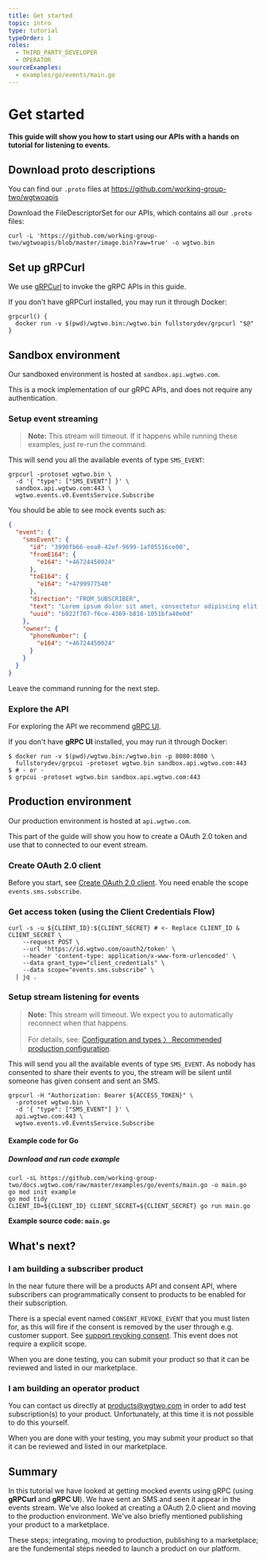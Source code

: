 ```yaml
---
title: Get started
topic: intro
type: tutorial
typeOrder: 1
roles:
  - THIRD_PARTY_DEVELOPER
  - OPERATOR
sourceExamples:
  - examples/go/events/main.go
---
```


# Get started

**This guide will show you how to start using our APIs with a hands on tutorial for listening to events.**

## Download proto descriptions

You can find our `.proto` files at https://github.com/working-group-two/wgtwoapis

Download the FileDescriptorSet for our APIs, which contains all our `.proto` files:
```shell
curl -L 'https://github.com/working-group-two/wgtwoapis/blob/master/image.bin?raw=true' -o wgtwo.bin
```

## Set up gRPCurl

We use [gRPCurl](https://github.com/fullstorydev/grpcurl) to invoke the gRPC APIs in this guide.

If you don't have gRPCurl installed, you may run it through Docker:
```shell
grpcurl() {
  docker run -v $(pwd)/wgtwo.bin:/wgtwo.bin fullstorydev/grpcurl "$@"
}
```

## Sandbox environment
Our sandboxed environment is hosted at `sandbox.api.wgtwo.com`.

This is a mock implementation of our gRPC APIs, and does not require any authentication.

### Setup event streaming
> **Note:** This stream will timeout. If it happens while running these examples, just re-run the command.

This will send you all the available events of type `SMS_EVENT`:
```shell
grpcurl -protoset wgtwo.bin \
  -d '{ "type": ["SMS_EVENT"] }' \
  sandbox.api.wgtwo.com:443 \
  wgtwo.events.v0.EventsService.Subscribe
```

You should be able to see mock events such as:

```json
{
  "event": {
    "smsEvent": {
      "id": "3990fb66-eea0-42ef-9699-1af05516ce00",
      "fromE164": {
        "e164": "+46724450024"
      },
      "toE164": {
        "e164": "+4799977540"
      },
      "direction": "FROM_SUBSCRIBER",
      "text": "Lorem ipsum dolor sit amet, consectetur adipiscing elit, sed do eiusmod tempor incididunt ut labore et dolore magna aliqua.",
      "uuid": "b922f707-f6ce-4369-b816-1051bfa40e0d"
    },
    "owner": {
      "phoneNumber": {
        "e164": "+46724450024"
      }
    }
  }
}
```

Leave the command running for the next step.

### Explore the API

For exploring the API we recommend [gRPC UI](https://github.com/fullstorydev/grpcui).

If you don't have **gRPC UI** installed, you may run it through Docker:
```shell
$ docker run -v $(pwd)/wgtwo.bin:/wgtwo.bin -p 8080:8080 \
  fullstorydev/grpcui -protoset wgtwo.bin sandbox.api.wgtwo.com:443
$ # - or -
$ grpcui -protoset wgtwo.bin sandbox.api.wgtwo.com:443
```

## Production environment

Our production environment is hosted at `api.wgtwo.com`.

This part of the guide will show you how to create a OAuth 2.0 token and use that to connected to our event stream.


### Create OAuth 2.0 client

Before you start, see [Create OAuth 2.0 client](/oauth-2-0/create-o-auth-2-0-client/). You need enable the scope `events.sms.subscribe`.

### Get access token (using the Client Credentials Flow)
```shell
curl -s -u ${CLIENT_ID}:${CLIENT_SECRET} # <- Replace CLIENT_ID & CLIENT_SECRET \
    --request POST \
    --url 'https://id.wgtwo.com/oauth2/token' \
    --header 'content-type: application/x-www-form-urlencoded' \
    --data grant_type="client_credentials" \
    --data scope="events.sms.subscribe" \
  | jq .
```


### Setup stream listening for events
> **Note:** This stream will timeout. We expect you to automatically reconnect when that happens.
>
> For details, see: [Configuration and types 〉 Recommended production configuration](/events/configuration-and-types/#recommended-production-configuration).

This will send you all the available events of type `SMS_EVENT`. As nobody has consented to share their events to you,
the stream will be silent until someone has given consent and sent an SMS.

```shell
grpcurl -H "Authorization: Bearer ${ACCESS_TOKEN}" \
  -protoset wgtwo.bin \
  -d '{ "type": ["SMS_EVENT"] }' \
  api.wgtwo.com:443 \
  wgtwo.events.v0.EventsService.Subscribe
```

#### Example code for Go

##### Download and run code example
```shell
curl -sL https://github.com/working-group-two/docs.wgtwo.com/raw/master/examples/go/events/main.go -o main.go
go mod init example
go mod tidy
CLIENT_ID=${CLIENT_ID} CLIENT_SECRET=${CLIENT_SECRET} go run main.go
```

**Example source code: `main.go`**
<source-example
  :src="$sourceExamplesMap['examples/go/events/main.go']"
  />

## What's next?

### I am building a subscriber product

In the near future there will be a products API and consent API, where subscribers can programmatically consent to
products to be enabled for their subscription.

There is a special event named `CONSENT_REVOKE_EVENT` that you must listen for, as this will fire if the
consent is removed by the user through e.g. customer support. See [support revoking consent](/oauth-2-0/support-revoking-consent/). This event does not require a explicit scope.

When you are done testing, you can submit your product so that it can be reviewed and listed in our marketplace.

### I am building an operator product
You can contact us directly at [products@wgtwo.com](mailto:products@wgtwo.com) in order to add test subscription(s) to your product.
Unfortunately, at this time it is not possible to do this yourself.

When you are done with your testing, you may submit your product so that it can be reviewed and listed in our marketplace.

## Summary

In this tutorial we have looked at getting mocked events using gRPC (using **gRPCurl** and **gRPC UI**). We have sent an SMS and seen it appear in the events stream. We've also looked at creating a OAuth 2.0 client and moving to the production environment. We've also briefly mentioned publishing your product to a marketplace.

These steps; integrating, moving to production, publishing to a marketplace; are the fundemental steps needed to launch a product on our platform.
